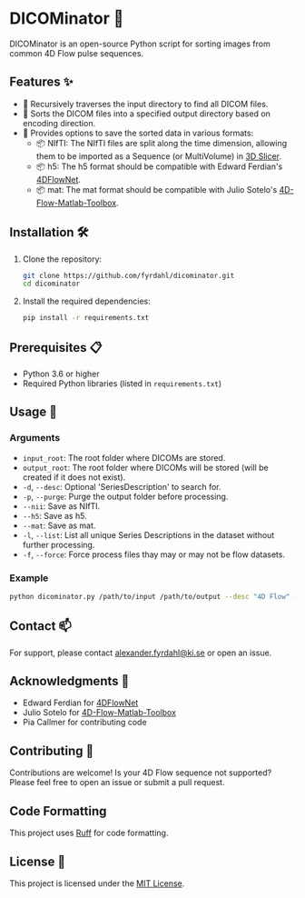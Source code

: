 # DICOMinator 🌊

DICOMinator is an open-source Python script for sorting images from common 4D Flow pulse sequences.

## Features :sparkles:

- 📂 Recursively traverses the input directory to find all DICOM files.
- 📂 Sorts the DICOM files into a specified output directory based on encoding direction.
- :floppy_disk: Provides options to save the sorted data in various formats:
    - 📦 NIfTI: The NIfTI files are split along the time dimension, allowing them to be imported as a Sequence (or MultiVolume) in [3D Slicer](https://www.slicer.org/).
    - 📦 h5: The h5 format should be compatible with Edward Ferdian's [4DFlowNet](https://github.com/edwardferdian/4DFlowNet).
    - 📦 mat: The mat format should be compatible with Julio Sotelo's [4D-Flow-Matlab-Toolbox](https://github.com/JulioSoteloParraguez/4D-Flow-Matlab-Toolbox).


## Installation 🛠️

1. Clone the repository:
    ```sh
    git clone https://github.com/fyrdahl/dicominator.git
    cd dicominator
    ```

2. Install the required dependencies:
    ```sh
    pip install -r requirements.txt
    ```

## Prerequisites 📋

- Python 3.6 or higher
- Required Python libraries (listed in `requirements.txt`)

## Usage 🚀

### Arguments

- `input_root`: The root folder where DICOMs are stored.
- `output_root`: The root folder where DICOMs will be stored (will be created if it does not exist).
- `-d`, `--desc`: Optional 'SeriesDescription' to search for.
- `-p`, `--purge`: Purge the output folder before processing.
- `--nii`: Save as NIfTI.
- `--h5`: Save as h5.
- `--mat`: Save as mat.
- `-l`, `--list`: List all unique Series Descriptions in the dataset without further processing.
- `-f`, `--force`: Force process files thay may or may not be flow datasets.

### Example

```sh
python dicominator.py /path/to/input /path/to/output --desc "4D Flow" --nii --h5 --mat
```

## Contact :mailbox:

For support, please contact alexander.fyrdahl@ki.se or open an issue.

## Acknowledgments :pray:

- Edward Ferdian for [4DFlowNet](https://github.com/edwardferdian/4DFlowNet)
- Julio Sotelo for [4D-Flow-Matlab-Toolbox](https://github.com/JulioSoteloParraguez/4D-Flow-Matlab-Toolbox)
- Pia Callmer for contributing code

## Contributing 🤝

Contributions are welcome! Is your 4D Flow sequence not supported? Please feel free to open an issue or submit a pull request.

## Code Formatting

This project uses [Ruff](https://github.com/astral-sh/ruff) for code formatting.

## License 📄

This project is licensed under the [MIT License](LICENSE).
